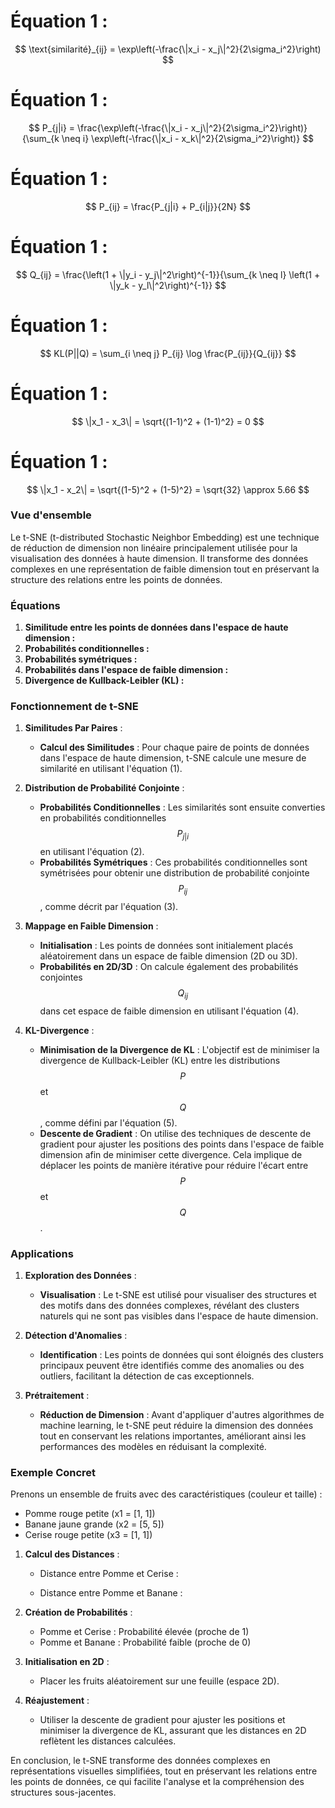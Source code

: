 # Équation 1 : 
   $$
   \text{similarité}_{ij} = \exp\left(-\frac{\|x_i - x_j\|^2}{2\sigma_i^2}\right)
   $$
# Équation 1 : 
   $$
   P_{j|i} = \frac{\exp\left(-\frac{\|x_i - x_j\|^2}{2\sigma_i^2}\right)}{\sum_{k \neq i} \exp\left(-\frac{\|x_i - x_k\|^2}{2\sigma_i^2}\right)}
   $$

# Équation 1 : 
   $$
   P_{ij} = \frac{P_{j|i} + P_{i|j}}{2N}
   $$

# Équation 1 : 
   $$
   Q_{ij} = \frac{\left(1 + \|y_i - y_j\|^2\right)^{-1}}{\sum_{k \neq l} \left(1 + \|y_k - y_l\|^2\right)^{-1}}
   $$

# Équation 1 : 
   $$
   KL(P||Q) = \sum_{i \neq j} P_{ij} \log \frac{P_{ij}}{Q_{ij}}
   $$

# Équation 1 : 
$$
\|x_1 - x_3\| = \sqrt{(1-1)^2 + (1-1)^2} = 0
$$

# Équation 1 : 
$$ 
\|x_1 - x_2\| = \sqrt{(1-5)^2 + (1-5)^2} = \sqrt{32} \approx 5.66
$$

### Vue d'ensemble
Le t-SNE (t-distributed Stochastic Neighbor Embedding) est une technique de réduction de dimension non linéaire principalement utilisée pour la visualisation des données à haute dimension. Il transforme des données complexes en une représentation de faible dimension tout en préservant la structure des relations entre les points de données.

### Équations

1. **Similitude entre les points de données dans l'espace de haute dimension :**
2. **Probabilités conditionnelles :**
3. **Probabilités symétriques :**
4. **Probabilités dans l'espace de faible dimension :**
5. **Divergence de Kullback-Leibler (KL) :**


### Fonctionnement de t-SNE

1. **Similitudes Par Paires** :
   - **Calcul des Similitudes** : Pour chaque paire de points de données dans l'espace de haute dimension, t-SNE calcule une mesure de similarité en utilisant l'équation (1).

2. **Distribution de Probabilité Conjointe** :
   - **Probabilités Conditionnelles** : Les similarités sont ensuite converties en probabilités conditionnelles $$P_{j|i}$$ en utilisant l'équation (2).
   - **Probabilités Symétriques** : Ces probabilités conditionnelles sont symétrisées pour obtenir une distribution de probabilité conjointe $$P_{ij}$$, comme décrit par l'équation (3).

3. **Mappage en Faible Dimension** :
   - **Initialisation** : Les points de données sont initialement placés aléatoirement dans un espace de faible dimension (2D ou 3D).
   - **Probabilités en 2D/3D** : On calcule également des probabilités conjointes $$Q_{ij}$$ dans cet espace de faible dimension en utilisant l'équation (4).

4. **KL-Divergence** :
   - **Minimisation de la Divergence de KL** : L'objectif est de minimiser la divergence de Kullback-Leibler (KL) entre les distributions $$P$$ et $$Q$$, comme défini par l'équation (5).
   - **Descente de Gradient** : On utilise des techniques de descente de gradient pour ajuster les positions des points dans l'espace de faible dimension afin de minimiser cette divergence. Cela implique de déplacer les points de manière itérative pour réduire l'écart entre $$P$$ et $$Q$$.

### Applications

1. **Exploration des Données** :
   - **Visualisation** : Le t-SNE est utilisé pour visualiser des structures et des motifs dans des données complexes, révélant des clusters naturels qui ne sont pas visibles dans l'espace de haute dimension.

2. **Détection d'Anomalies** :
   - **Identification** : Les points de données qui sont éloignés des clusters principaux peuvent être identifiés comme des anomalies ou des outliers, facilitant la détection de cas exceptionnels.

3. **Prétraitement** :
   - **Réduction de Dimension** : Avant d'appliquer d'autres algorithmes de machine learning, le t-SNE peut réduire la dimension des données tout en conservant les relations importantes, améliorant ainsi les performances des modèles en réduisant la complexité.

### Exemple Concret

Prenons un ensemble de fruits avec des caractéristiques (couleur et taille) :
- Pomme rouge petite (x1 = [1, 1])
- Banane jaune grande (x2 = [5, 5])
- Cerise rouge petite (x3 = [1, 1])

1. **Calcul des Distances** :
   - Distance entre Pomme et Cerise :

   - Distance entre Pomme et Banane :


2. **Création de Probabilités** :
   - Pomme et Cerise : Probabilité élevée (proche de 1)
   - Pomme et Banane : Probabilité faible (proche de 0)

3. **Initialisation en 2D** :
   - Placer les fruits aléatoirement sur une feuille (espace 2D).

4. **Réajustement** :
   - Utiliser la descente de gradient pour ajuster les positions et minimiser la divergence de KL, assurant que les distances en 2D reflètent les distances calculées.

En conclusion, le t-SNE transforme des données complexes en représentations visuelles simplifiées, tout en préservant les relations entre les points de données, ce qui facilite l'analyse et la compréhension des structures sous-jacentes.
